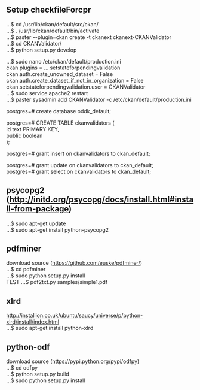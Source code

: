 Setup checkfileForcpr
-------------------------------------------------------------------------------

...$ cd /usr/lib/ckan/default/src/ckan/  
...$ . /usr/lib/ckan/default/bin/activate  
...$ paster --plugin=ckan create -t ckanext ckanext-CKANValidator  
...$ cd CKANValidator/  
...$ python setup.py develop  
  
...$ sudo nano /etc/ckan/default/production.ini  
	ckan.plugins = ... setstateforpendingvalidation  
	ckan.auth.create_unowned_dataset = False  
	ckan.auth.create_dataset_if_not_in_organization = False  
	ckan.setstateforpendingvalidation.user = CKANValidator  
...$ sudo service apache2 restart  
...$ paster sysadmin add CKANValidator -c /etc/ckan/default/production.ini  
  
postgres=# create database oddk_default;  
  
postgres=# CREATE TABLE ckanvalidators (  
               id     text PRIMARY KEY,  
               public boolean  
           );  
           
postgres=# grant insert on ckanvalidators to ckan_default;  
  
postgres=# grant update on ckanvalidators to ckan_default;  
postgres=# grant select on ckanvalidators to ckan_default;  
  
psycopg2 (http://initd.org/psycopg/docs/install.html#install-from-package)  
-----------------
...$ sudo apt-get update  
...$ sudo apt-get install python-psycopg2  

pdfminer
-----------------
download source (https://github.com/euske/pdfminer/)  
...$ cd pdfminer  
...$ sudo python setup.py install  
TEST ...$ pdf2txt.py samples/simple1.pdf  
  
xlrd  
-----------------
http://installion.co.uk/ubuntu/saucy/universe/p/python-xlrd/install/index.html  
...$ sudo apt-get install python-xlrd  
  
python-odf  
-----------------
download source (https://pypi.python.org/pypi/odfpy)  
...$ cd odfpy  
...$ python setup.py build  
...$ sudo python setup.py install  
